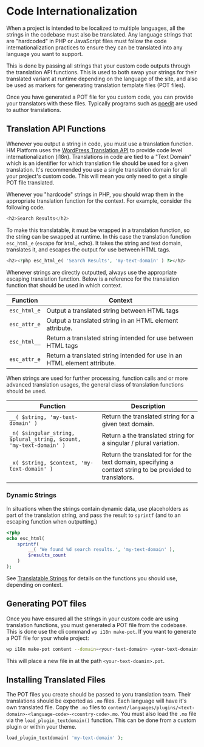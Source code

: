 # Code Internationalization

When a project is intended to be localized to multiple languages, all the strings in the codebase must also be translated. Any language strings that are "hardcoded" in PHP or JavaScript files must follow the code internationalization practices to ensure they can be translated into any language you want to support.

This is done by passing all strings that your custom code outputs through the translation API functions. This is used to both swap your strings for their translated variant at runtime depending on the language of the site, and also be used as markers for generating translation template files (POT files).

Once you have generated a POT file for you custom code, you can provide your translators with these files. Typically programs such as [poedit](https://poedit.net/) are used to author translations.

## Translation API Functions

Whenever you output a string in code, you must use a translation function. HM Platform uses the [WordPress Translation API](https://codex.wordpress.org/I18n_for_WordPress_Developers) to provide code level internationalization (i18n). Translations in code are tied to a "Text Domain" which is an identifier for which translation file should be used for a given translation. It's recommended you use a single translation domain for all your project's custom code. This will mean you only need to get a single POT file translated.

Whenever you "hardcode" strings in PHP, you should wrap them in the appropriate translation function for the context. For example, consider the following code.

```php
<h2>Search Results</h2>
```

To make this translatable, it must be wrapped in a translation function, so the string can be swapped at runtime. In this case the translation function `esc_html_e` (`esc`ape for `html`, `e`cho). It takes the string and text domain, translates it, and escapes the output for use between HTML tags.

```php
<h2><?php esc_html_e( 'Search Results', 'my-text-domain' ) ?></h2>
```

Whenever strings are directly outputted, always use the appropriate escaping translation function. Below is a reference for the translation function that should be used in which context.

|Function|Context|
|-|-|
|`esc_html_e`|Output a translated string between HTML tags|
|`esc_attr_e`|Output a translated string in an HTML element attribute.|
|`esc_html__`|Return a translated string intended for use between HTML tags|
|`esc_attr_e`|Return a translated string intended for use in an HTML element attribute.|

When strings are used for further processing, function calls and or more advanced translation usages, the general class of translation functions should be used.

|Function|Description|
|-|-|
|`__( $string, 'my-text-domain' )`|Return the translated string for a given text domain.|
|`_n( $singular_string, $plural_string, $count, 'my-text-domain' )`|Return a the translated string for a singular / plural variation.|
|`_x( $string, $context, 'my-text-domain' )`| Return the translated for for the text domain, specifying a context string to be provided to translators.|

### Dynamic Strings

In situations when the strings contain dynamic data, use placeholders as part of the translation string, and pass the result to `sprintf` (and to an escaping function when outputting.)

```php
<?php
echo esc_html(
	sprintf(
		__( 'We found %d search results.', 'my-text-domain' ),
		$results_count
	)
);
```

See [Translatable Strings](https://codex.wordpress.org/I18n_for_WordPress_Developers#Translatable_strings) for details on the functions you should use, depending on context.

## Generating POT files

Once you have ensured all the strings in your custom code are using translation functions, you must generated a POT file from the codebase. This is done use the cli command `wp i18n make-pot`. If you want to generate a POT file for your whole project:

```sh
wp i18n make-pot content --domain=<your-text-domain> <your-text-domain>.pot
```

This will place a new file in at the path `<your-text-doamin>.pot`.

## Installing Translated Files

The POT files you create should be passed to yoru translation team. Their translations should be exported as `.mo` files. Each language will have it's own translated file. Copy the `.mo` files to `content/languages/plugins/<text-domain>-<language-code>-<country-code>.mo`. You must also load the `.mo` file via the `load_plugin_textdomain()` function. This can be done from a custom plugin or within your theme.

```php
load_plugin_textdomain( 'my-text-domain' );
```
